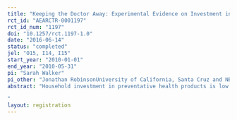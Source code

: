 ```yaml
---
title: "Keeping the Doctor Away: Experimental Evidence on Investment in Preventative Health Products"
rct_id: "AEARCTR-0001197"
rct_id_num: "1197"
doi: "10.1257/rct.1197-1.0"
date: "2016-06-14"
status: "completed"
jel: "O15, I14, I15"
start_year: "2010-01-01"
end_year: "2010-05-31"
pi: "Sarah Walker"
pi_other: "Jonathan RobinsonUniversity of California, Santa Cruz and NBER; Bruce WydickUniversity of San Francisco; Jennifer MeredithUniversity of Washington"
abstract: "Household investment in preventative health products is low in developing countries even though benefits from these products are very high. What interventions most effectively stimulate demand? In this paper, we experimentally estimate demand curves for health products in Kenya, Guatemala, India, and Uganda and test whether (1) information about health risk, (2) cash liquidity, (3) peer effects, and (4) intra-household differences in preferences affect demand. We find households to be highly sensitive to price and that both liquidity and targeting women increase demand. We find no effect of providing information, although genuine learning occurred, and we find no evidence of peer effects, although subjects discussed the product purchase decision extensively.
"
layout: registration
---
```


